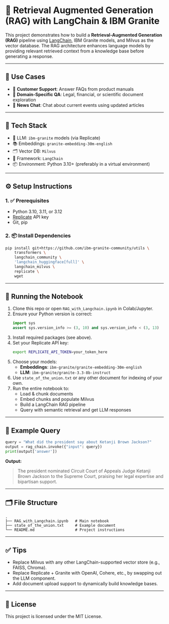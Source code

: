 # 🧠 Retrieval Augmented Generation (RAG) with LangChain & IBM Granite

This project demonstrates how to build a **Retrieval-Augmented Generation (RAG)** pipeline using [LangChain](https://www.langchain.com/), IBM Granite models, and Milvus as the vector database. The RAG architecture enhances language models by providing relevant retrieved context from a knowledge base before generating a response.

---

## 📌 Use Cases

- 🧾 **Customer Support**: Answer FAQs from product manuals
- 💼 **Domain-Specific QA**: Legal, financial, or scientific document exploration
- 📰 **News Chat**: Chat about current events using updated articles

---

## 🧰 Tech Stack

- 🧠 LLM: `ibm-granite` models (via Replicate)
- 📚 Embeddings: `granite-embedding-30m-english`
- 🗂️ Vector DB: `Milvus`
- 🧱 Framework: `LangChain`
- 📦 Environment: Python 3.10+ (preferably in a virtual environment)

---

## ⚙️ Setup Instructions

### 1. ✅ Prerequisites

- Python 3.10, 3.11, or 3.12
- [Replicate](https://replicate.com/) API key
- Git, pip

### 2. 📦 Install Dependencies

```bash
pip install git+https://github.com/ibm-granite-community/utils \
    transformers \
    langchain_community \
    'langchain_huggingface[full]' \
    langchain_milvus \
    replicate \
    wget
```

---

## 🚀 Running the Notebook

1. Clone this repo or open `RAG_with_Langchain.ipynb` in Colab/Jupyter.
2. Ensure your Python version is correct:
   ```python
   import sys
   assert sys.version_info >= (3, 10) and sys.version_info < (3, 13)
   ```
3. Install required packages (see above).
4. Set your Replicate API key:
   ```bash
   export REPLICATE_API_TOKEN=your_token_here
   ```
5. Choose your models:
   - **Embeddings**: `ibm-granite/granite-embedding-30m-english`
   - **LLM**: `ibm-granite/granite-3.3-8b-instruct`
6. Use `state_of_the_union.txt` or any other document for indexing of your own.
7. Run the entire notebook to:
   - Load & chunk documents
   - Embed chunks and populate Milvus
   - Build a LangChain RAG pipeline
   - Query with semantic retrieval and get LLM responses

---

## 🧪 Example Query

```python
query = "What did the president say about Ketanji Brown Jackson?"
output = rag_chain.invoke({"input": query})
print(output['answer'])
```

**Output:**
> The president nominated Circuit Court of Appeals Judge Ketanji Brown Jackson to the Supreme Court, praising her legal expertise and bipartisan support.

---

## 🗂️ File Structure

```
.
├── RAG_with_Langchain.ipynb   # Main notebook
├── state_of_the_union.txt     # Example document
└── README.md                  # Project instructions
```

---

## ✅ Tips

- Replace Milvus with any other LangChain-supported vector store (e.g., FAISS, Chroma).
- Replace Replicate + Granite with OpenAI, Cohere, etc., by swapping out the LLM component.
- Add document upload support to dynamically build knowledge bases.

---

## 📄 License

This project is licensed under the MIT License.
